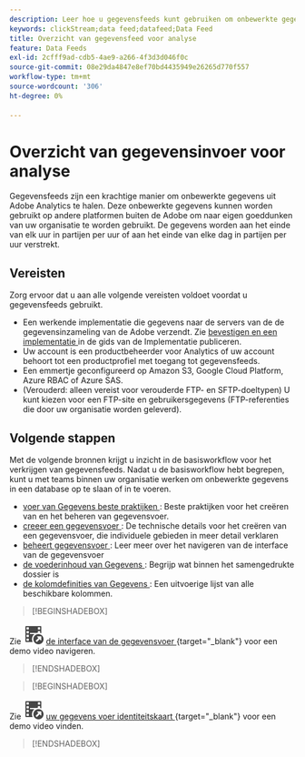 ```yaml
---
description: Leer hoe u gegevensfeeds kunt gebruiken om onbewerkte gegevens uit Adobe Analytics te halen. Kom de eerste vereisten voor het gebruiken van gegevensvoer te weten wat te doen daarna.
keywords: clickStream;data feed;datafeed;Data Feed
title: Overzicht van gegevensfeed voor analyse
feature: Data Feeds
exl-id: 2cfff9ad-cdb5-4ae9-a266-4f3d3d046f0c
source-git-commit: 08e29da4847e8ef70bd4435949e26265d770f557
workflow-type: tm+mt
source-wordcount: '306'
ht-degree: 0%

---
```


# Overzicht van gegevensinvoer voor analyse

Gegevensfeeds zijn een krachtige manier om onbewerkte gegevens uit Adobe Analytics te halen. Deze onbewerkte gegevens kunnen worden gebruikt op andere platformen buiten de Adobe om naar eigen goeddunken van uw organisatie te worden gebruikt. De gegevens worden aan het einde van elk uur in partijen per uur of aan het einde van elke dag in partijen per uur verstrekt.

## Vereisten

Zorg ervoor dat u aan alle volgende vereisten voldoet voordat u gegevensfeeds gebruikt.

* Een werkende implementatie die gegevens naar de servers van de de gegevensinzameling van de Adobe verzendt. Zie [ bevestigen en een implementatie ](/help/implement/launch/validate-publish-prod.md) in de gids van de Implementatie publiceren.
* Uw account is een productbeheerder voor Analytics of uw account behoort tot een productprofiel met toegang tot gegevensfeeds.
* Een emmertje geconfigureerd op Amazon S3, Google Cloud Platform, Azure RBAC of Azure SAS.
* (Verouderd: alleen vereist voor verouderde FTP- en SFTP-doeltypen) U kunt kiezen voor een FTP-site en gebruikersgegevens (FTP-referenties die door uw organisatie worden geleverd).

## Volgende stappen

Met de volgende bronnen krijgt u inzicht in de basisworkflow voor het verkrijgen van gegevensfeeds. Nadat u de basisworkflow hebt begrepen, kunt u met teams binnen uw organisatie werken om onbewerkte gegevens in een database op te slaan of in te voeren.

* [ voer van Gegevens beste praktijken ](/help/export/analytics-data-feed/data-feeds-best-practices.md): Beste praktijken voor het creëren van en het beheren van gegevensvoer.
* [ creeer een gegevensvoer ](create-feed.md): De technische details voor het creëren van een gegevensvoer, die individuele gebieden in meer detail verklaren
* [ beheert gegevensvoer ](df-manage-feeds.md): Leer meer over het navigeren van de interface van de gegevensvoer
* [ de voederinhoud van Gegevens ](c-df-contents/datafeeds-contents.md): Begrijp wat binnen het samengedrukte dossier <!-- Is this still the output users can download from the destination? I aske Jun. --> is
* [ de kolomdefinities van Gegevens ](c-df-contents/datafeeds-reference.md): Een uitvoerige lijst van alle beschikbare kolommen.

>[!BEGINSHADEBOX]

Zie ![ VideoCheckedOut ](/help/assets/icons/VideoCheckedOut.svg) [ de interface van de gegevensvoer ](https://video.tv.adobe.com/v/25452?quality=12&learn=on){target="_blank"} voor een demo video navigeren.

>[!ENDSHADEBOX]



>[!BEGINSHADEBOX]

Zie ![ VideoCheckedOut ](/help/assets/icons/VideoCheckedOut.svg) [ uw gegevens voer identiteitskaart ](https://video.tv.adobe.com/v/335747?quality=12&learn=on){target="_blank"} voor een demo video vinden.

>[!ENDSHADEBOX]
